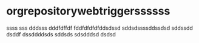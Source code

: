 # orgrepositorywebtriggerssssss
ssss
sss
dddsss
dddfdffdf
fddfdfdfdfddsdssd
sddsdssssddssdsd
sddssdd
dsddf
dssddddsds
sddsds
sdsdddsd
dsdsd
